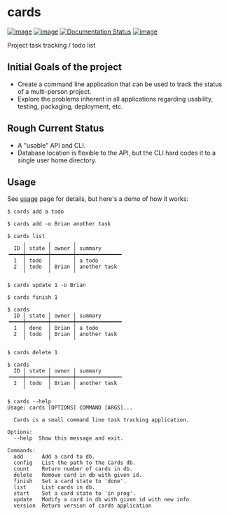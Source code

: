 cards
=====

[![image](https://img.shields.io/pypi/v/cards.svg)](https://pypi.python.org/pypi/cards)
[![image](https://github.com/okken/cards/workflows/CI/badge.svg?branch=master)](https://github.com/okken/cards/actions?workflow=CI)
[![Documentation Status](https://readthedocs.org/projects/cards-project/badge/?version=latest)](https://cards-project.readthedocs.io/en/latest/?badge=latest)
[![image](https://codecov.io/gh/okken/cards/branch/master/graph/badge.svg)](https://codecov.io/gh/okken/cards)

Project task tracking / todo list

Initial Goals of the project
----------------------------

-   Create a command line application that can be used to track the
    status of a multi-person project.
-   Explore the problems inherent in all applications regarding
    usability, testing, packaging, deployment, etc.

Rough Current Status
--------------------

-   A \"usable\" API and CLI.
-   Database location is flexible to the API, but the CLI hard codes it
    to a single user home directory.

Usage
-----

See [usage](https://cards-project.readthedocs.io/en/latest/usage/) page
for details, but here\'s a demo of how it works:

    $ cards add a todo

    $ cards add -o Brian another task

    $ cards list
         ╷       ╷       ╷
      ID │ state │ owner │ summary
    ╺━━━━┿━━━━━━━┿━━━━━━━┿━━━━━━━━━━━━━━╸
      1  │ todo  │       │ a todo
      2  │ todo  │ Brian │ another task
         ╵       ╵       ╵

    $ cards update 1 -o Brian

    $ cards finish 1

    $ cards
      ID │ state │ owner │ summary
    ╺━━━━┿━━━━━━━┿━━━━━━━┿━━━━━━━━━━━━━━╸
      1  │ done  │ Brian │ a todo
      2  │ todo  │ Brian │ another task
         ╵       ╵       ╵

    $ cards delete 1

    $ cards
      ID │ state │ owner │ summary
    ╺━━━━┿━━━━━━━┿━━━━━━━┿━━━━━━━━━━━━━━╸
      2  │ todo  │ Brian │ another task
         ╵       ╵       ╵

    $ cards --help
    Usage: cards [OPTIONS] COMMAND [ARGS]...

      Cards is a small command line task tracking application.

    Options:
      --help  Show this message and exit.

    Commands:
      add      Add a card to db.
      config   List the path to the Cards db.
      count    Return number of cards in db.
      delete   Remove card in db with given id.
      finish   Set a card state to 'done'.
      list     List cards in db.
      start    Set a card state to 'in prog'.
      update   Modify a card in db with given id with new info.
      version  Return version of cards application

